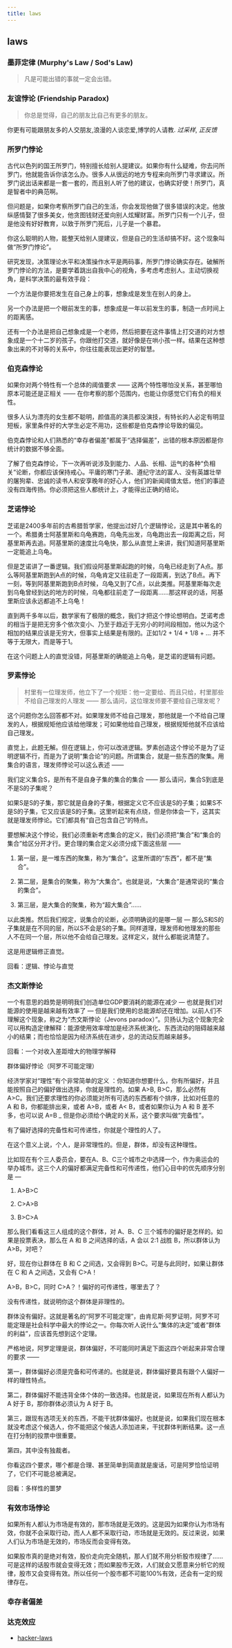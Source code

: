 ```yaml
---
title: laws
---
```



## laws

###  墨菲定律 (Murphy's Law / Sod's Law)

> 凡是可能出错的事就一定会出错。

### 友谊悖论 (Friendship Paradox)

> 你总是觉得，自己的朋友比自己有更多的朋友。

你更有可能跟朋友多的人交朋友,浪漫的人谈恋爱,博学的人请教. *过采样*, *正反馈*


### 所罗门悖论

古代以色列的国王所罗门，特别擅长给别人提建议。如果你有什么疑难，你去问所罗门，他就能告诉你该怎么办。很多人从很远的地方专程来向所罗门寻求建议。所罗门说出话来都是一套一套的，而且别人听了他的建议，也确实好使！所罗门，真是智者中的典范啊。

但问题是，如果你考察所罗门自己的生活，你会发现他做了很多错误的决定。他放纵感情娶了很多美女，他贪图钱财还爱向别人炫耀财富。所罗门只有一个儿子，但是他没有好好教育，以致于所罗门死后，儿子是一个暴君。

你这么聪明的人物，能整天给别人提建议，但是自己的生活却搞不好。这个现象叫做“所罗门悖论”。

研究发现，决策理论水平和决策操作水平是两码事，所罗门悖论确实存在。破解所罗门悖论的方法，是要学着跳出自我中心的视角，多考虑考虑别人。主动切换视角，是科学决策的最有效手段：

一个方法是你要把发生在自己身上的事，想象成是发生在别人的身上。

另一个办法是把一个眼前发生的事，想象成是一年以前发生的事，制造一点时间上的距离感。

还有一个办法是把自己想象成是一个老师，然后把要在这件事情上打交道的对方想象成是一个十二岁的孩子。你跟他打交道，就好像是在哄小孩一样。结果在这种想象出来的不对等的关系中，你往往能表现出更好的智慧。

### 伯克森悖论

如果你对两个特性有一个总体的阈值要求 —— 这两个特性哪怕没关系，甚至哪怕原本可能还是正相关 —— 在你考察的那个范围内，也能让你感觉它们有负的相关性。

很多人认为漂亮的女生都不聪明，颜值高的演员都没演技，有特长的人必定有明显短板，家里条件好的大学生必定不用功，这些都是伯克森悖论导致的偏见。

伯克森悖论和人们熟悉的“幸存者偏差”都属于“选择偏差”，出错的根本原因都是你统计的数据不够全面。

了解了伯克森悖论，下一次再听说涉及到能力、人品、长相、运气的各种“负相关”论断，你都应该保持戒心。平庸的寒门子弟、遵纪守法的富人、没有英雄壮举的屠狗辈、忠诚的读书人和安享晚年的好心人，他们的新闻阈值太低，他们的事迹没有四海传扬。你必须把这些人都统计上，才能得出正确的结论。

### 芝诺悖论

芝诺是2400多年前的古希腊哲学家，他提出过好几个逻辑悖论，这是其中著名的一个。希腊勇士阿基里斯和乌龟赛跑，乌龟先出发，乌龟跑出去一段距离之后，阿基里斯再去追。阿基里斯的速度比乌龟快，那么从直觉上来讲，我们知道阿基里斯一定能追上乌龟。

但是芝诺讲了一番逻辑。我们假设阿基里斯起跑的时候，乌龟已经走到了A点。那么等阿基里斯跑到A点的时候，乌龟肯定又往前走了一段距离，到达了B点。再下一刻，等到阿基里斯跑到B点时候，乌龟又到了C点，以此类推。阿基里斯每次走到乌龟曾经到达的地方的时候，乌龟都往前走了一段距离……那这样说的话，阿基里斯应该永远都追不上乌龟！

直到两千多年以后，数学家有了极限的概念，我们才把这个悖论想明白。芝诺考虑的相当于是把无穷多个依次变小、乃至于趋近于无穷小的时间段相加，他以为这个相加的结果应该是无穷大，但事实上结果是有限的。正如1/2 + 1/4 + 1/8 + … 并不等于无限大，而是等于1。

在这个问题上人的直觉没错，阿基里斯的确能追上乌龟，是芝诺的逻辑有问题。

### 罗素悖论

> 村里有一位理发师，他立下了一个规矩：他一定要给、而且只给，村里那些不给自己理发的人理发 —— 那么请问，这位理发师要不要给自己理发呢？

这个问题你怎么回答都不对。如果理发师不给自己理发，那他就是一个不给自己理发的人，根据规矩他应该给他理发；可如果他给自己理发，根据规矩他就不应该给自己理发。

直觉上，此题无解。但在逻辑上，你可以改进逻辑。罗素创造这个悖论不是为了证明逻辑不行，而是为了说明“集合论”的问题。所谓集合，就是一些东西的聚集。用集合的语言，理发师悖论可以这么表述 ——

我们定义集合S，是所有不是自身子集的集合的集合 —— 那么请问，集合S到底是不是S的子集呢？

如果S是S的子集，那它就是自身的子集，根据定义它不应该是S的子集；如果S不是S的子集，它又应该是S的子集。这里听起来有点绕，但是你体会一下，这其实就是理发师悖论。它们都具有“自己包含自己”的特点。

要想解决这个悖论，我们必须重新考虑集合的定义，我们必须把“集合”和“集合的集合”给区分开才行。更合理的集合定义必须分成下面这些层 ——

1. 第一层，是一堆东西的聚集，称为“集合”。这里所谓的“东西”，都不是“集合”。

2. 第二层，是集合的聚集，称为“大集合”。也就是说，“大集合”是通常说的“集合的集合”。

3. 第三层，是大集合的聚集，称为“超大集合”……

以此类推。然后我们规定，说集合的论断，必须明确说的是哪一层 — 那么S和S的子集就是在不同的层，所以S不会是S的子集。同样道理，理发师和他理发的那些人不在同一个层，所以他不会给自己理发。这样定义，就什么都能说清楚了。

这是用逻辑修正直觉。

回看：逻辑、悖论与直觉

### 杰文斯悖论

一个有意思的趋势是明明我们创造单位GDP要消耗的能源在减少 — 也就是我们对能源的使用是越来越有效率了 — 但是我们使用的总能源却还在增加。以前人们不理解这个现象，称之为“杰文斯悖论（Jevons paradox）”。贝扬认为这个现象完全可以用构造定律解释：能源使用效率增加是经济系统演化、东西流动的阻碍越来越小的结果；而也恰恰是因为经济系统在进步，总的流动反而越来越多。

回看：一个对收入差距增大的物理学解释

群体偏好悖论（阿罗不可能定理）

经济学家对“理性”有个非常简单的定义 ：你知道你想要什么，你有所偏好，并且能按照自己的偏好做出选择，你就是理性的。如果 A>B, B>C，那么必然有 A>C。我们还要求理性的你必须能对所有可选的东西都有个排序，比如对任意的 A 和 B，你都能排出来，或者 A>B，或者 A< B，或者如果你认为 A 和 B 差不多，也可以说 A=B _ 但是你必须给个确定的关系，这个要求叫做“完备性”。

有了偏好选择的完备性和可传递性，你就是个理性的人了。

在这个意义上说，个人，是非常理性的。但是，群体，却没有这种理性。

比如现在有个三人委员会，要在A、B、C三个城市之中选择一个，作为奥运会的举办城市。这三个人的偏好都满足完备性和可传递性，他们心目中的优先顺序分别是 —

1. A>B>C

2. C>A>B

3. B>C>A

那么我们看看这三人组成的这个群体，对 A、B、C 三个城市的偏好是怎样的。如果是投票表决，那么在 A 和 B 之间选择的话，A 会以 2:1 战胜 B，所以群体认为 A>B，对吧？

好，现在你让群体在 B 和 C 之间选，又会得到 B>C。可是与此同时，如果让群体在 C 和 A 之间选，又会有 C>A！

A>B，B>C，同时 C>A？！偏好的可传递性，哪里去了？

没有传递性，就说明你这个群体是非理性的。

群体没有偏好。这就是著名的“阿罗不可能定理”，由肯尼斯·阿罗证明，阿罗不可能定理是社会科学中最大的悖论之一。你每次听人说什么“集体的决定”或者“群体的利益”，应该首先想到这个定理。

严格地说，阿罗定理是说，群体偏好，不可能同时满足下面这四个听起来非常合理的要求 ——

第一，群体偏好必须是完备和可传递的。也就是说，群体偏好要具有跟个人偏好一样的理性特点。

第二，群体偏好不能违背全体个体的一致选择。也就是说，如果现在所有人都认为 A 好于 B，那你群体必须认为 A 好于 B。

第三，跟现有选项无关的东西，不能干扰群体偏好。也就是说，如果我们现在根本就没考虑这个候选人，你不能把这个候选人添加进来，干扰群体判断结果。这一点在打分制的投票中很重要。

第四，其中没有独裁者。

你看这四个要求，哪个都是合理、甚至简单到简直就是废话，可是阿罗恰恰证明了，它们不可能总被满足。

回看：多样性的噩梦

### 有效市场悖论

如果所有人都认为市场是有效的，那市场就是无效的。这是因为如果你认为市场有效，你就不会采取行动，而人人都不采取行动，市场就是无效的。反过来说，如果人们认为市场是无效的，市场反而会变得有效。

如果股市真的是绝对有效，股价走向完全随机，那人们就不用分析股市规律了……可是这样的话股市就会变得无效；而如果股市无效，人们就会又愿意来分析它的规律，股市又会变得有效。所以任何一个股市都不可能100%有效，还会有一定的规律存在。

### 幸存者偏差

### 达克效应

- [hacker-laws](https://github.com/nusr/hacker-laws-zh)